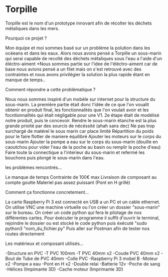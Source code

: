 # Torpille

Torpille est le nom d'un prototype innovant afin de récolter les déchets métaliques dans les mers.

Pourquoi ce projet ?

Mon équipe et moi sommes basé sur un problème la polution dans les océeans et dans les eaux.
Alors nous avons pensé a Torpille un sous-marin qui serai capable de recolté des déchets métaliques sous l'eau a l'aide d'un éléctro-aiment 
*Nous sommes partie sur l'idee de l'éléctro-aiment car de base nous avions pensé a un filet mais on s'est retrouvé avec des contraintes et nous avons privilégier la solution la plus rapide étant en manque de temps.. 

Comment répondre a cette problématique ?

Nous nous sommes inspiré d'un mobèle sur internet pour la structure du sous-marin.
La première partie était donc l'idée de ce que l'on voualit obtenir en produit final, les fonctionnalités que l'on voulait avoir et les focntionnalités qui était négligable pour une V1.
2e étape était de modélisé notre produit, puis le concevoir. Rendre le sous-marin étanche est la plus grande prioité par des sourcis de nécéssité (ahah sans dec)
Ne pas trop surchargé de matérel le sous marin car place limité
Répartition du poids pour le faire flotter de maniere équilibré
Ajouter les moteurs sur le corps du sous-marin 
Ajouter la pompe a eau sur le corps du sous-marin (douille en caoutchou pour vider l'eau de la poche au basin ou remplir la poche d'eau)
Faire toute la connectique a l'interieur du sous-marin et refermé les bouchons puis plongé le sous-marin dans l'eau.

les problèmes rencontrés...

Le manque de temps
Contrainte de 100€ max 
Livraison de composant au compte goutte
Materiel pas assez puissant (Pont en H grillé)

Comment ça fonctionne concretement...

La carte Raspberry Pi 3 est connecté en USB a un PC et un cable ethernet.
On utilise VNC une machine virtuelle ou l'on créer un dossier "sous-marin" sur le bureau. On créer un code python qui fera le pilotage de nos différentes cartes.
Pour éxécuter le programme il suffit d'ouvrir le terminal, rejoindre le dossier ou est stocké le code python puis éxécuté "sudo python3 "nom_du_fichier.py"
Puis aller sur Postman afin de tester nos routes directement 

Les matérieux et composant utilisés...

-Structure en PVC
  -T PVC 100mm
  -T PVC 40mm x2
  -Coude PVC 40mm x2
  -Bout de Tube de PVC 40mm
  -Colle PVC
  -Raspberry Pi 3 mobel B
  -Moteur x2
  -Pompe a eau
  -Pont en H x2
  -Double relai
  -Batterie 12v
  -Poche de sang
  -Hélices (Impimante 3D)
  -Cache moteur (Imprimante 3D)
  
  
